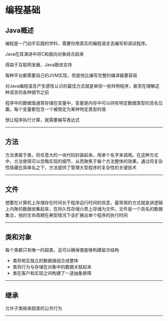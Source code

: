 #   编程基础

##  Java概述

编程是一门动手实践的学科，需要你用真实的编程语言去编写和调试程序。

Java在其演进中将C和面向对象结合起来

得益于互联网发展，Java跟进支持

每种平台都需要自己的JVM实现，但是他比编写完整的编译器要容易

对Java编程语言产生感性认识的最佳方式就是审视一些样例程序，甚至在理解这种语言的各种细节之前

程序中的数据值通常存储在变量中，变量是内存中可以持有特定数据类型的具名位置。每个变量都包含一个被限定为某种特定类型的值

想让程序执行计算，就需要编写表达式

----

##  方法

方法隶属于类，将任意大的一块代码封装起来，用单个名字来调用。在这种方式中，方法使得可以忽略实现的细节，从而聚焦于每个方法整体的效果。通过将复杂性隐藏在简单名之下，方法提供了管理大型程序的复杂性的关键技术


----

##  文件

想要在计算机上存储存在时间长于程序运行时间的信息，最常用的方式就是讲逻辑上内聚的数据收集起来，在持久性存储介质上存储为文件。文件是一个具名的数据集合，他的生命周期在典型情况下会扩展出单个程序的执行时间

----

##  类和对象

每个类都只有唯一的超类，这可以确保类能够构建层次结构

-   类将相互独立的数据值组合成整体
-   类将行为与存储在对象中的数据关联起来
-   类在客户和实现之间构建了一道抽象屏障

----

##  继承

允许子类继承超类的公共行为

----
